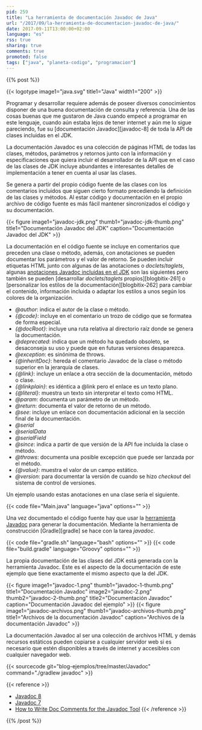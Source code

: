 ```yaml
---
pid: 259
title: "La herramienta de documentación Javadoc de Java"
url: "/2017/09/la-herramienta-de-documentacion-javadoc-de-java/"
date: 2017-09-11T13:00:00+02:00
language: "es"
rss: true
sharing: true
comments: true
promoted: false
tags: ["java", "planeta-codigo", "programacion"]
---
```


{{% post %}}

{{< logotype image1="java.svg" title1="Java" width1="200" >}}

Programar y desarrollar requiere además de poseer diversos conocimientos disponer de una buena documentación de consulta y referencia. Una de las cosas buenas que me gustaron de Java cuando empecé a programar en este lenguaje, cuando aún estaba lejos de tener internet y aún me lo sigue pareciendo, fue su [documentación Javadoc][javadoc-8] de toda la API de clases incluidas en el JDK.

La documentación Javadoc es una colección de páginas HTML de todas las clases, métodos, parámetros y retornos junto con la información y especificaciones que quiera incluir el desarrollador de la API que en el caso de las clases de JDK incluye abundantes e interesantes detalles de implementación a tener en cuenta al usar las clases.

Se genera a partir del propio código fuente de las clases con los comentarios incluidos que siguen cierto formato precediendo la definición de las clases y métodos. Al estar código y documentación en el propio archivo de código fuente es más fácil mantener sincronizados el código y su documentación.

<div class="media">
    {{< figure
        image1="javadoc-jdk.png" thumb1="javadoc-jdk-thumb.png" title1="Documentación Javadoc del JDK"
        caption="Documentación Javadoc del JDK" >}}
</div>

La documentación en el código fuente se incluye en comentarios que preceden una clase o método, además, con anotaciones se pueden documentar los parámetros y el valor de retorno. Se pueden incluir etiquetas HTML junto con algunas de las anotaciones o _doclets_/_taglets_, algunas [anotaciones Javadoc incluidas en el JDK](https://docs.oracle.com/javase/8/docs/technotes/tools/windows/javadoc.html#javadoctags) son las siguientes pero también se pueden [desarrollar _doclets_/_taglets_ propios][blogbitix-261] o [personalizar los estilos de la documentación][blogbitix-262] para cambiar el contenido, información incluida o adaptar los estilos a unos según los colores de la organización.

* _@author_: indica el autor de la clase o método.
* _{@code}_: incluye en el comentario un trozo de código que se formatea de forma especial.
* _{@docRoot}_: incluye una ruta relativa al directorio raíz donde se genera la documentación.
* _@deprecated_: indica que un método ha quedado obsoleto, se desaconseja su uso y puede que en futuras versiones desaparezca.
* _@exception_: es sinónima de throws.
* _{@inheritDoc}_: hereda el comentario Javadoc de la clase o método superior en la jerarquía de clases.
* _{@link}_: incluye un enlace a otra sección de la documentación, método o clase.
* _{@linkplain}_: es idéntica a @link pero el enlace es un texto plano.
* _{@literal}_: muestra un texto sin interpretar el texto como HTML.
* _@param_: documenta un parámetro de un método.
* _@return_: documenta el valor de retorno de un método.
* _@see_: incluye un enlace con documentación adicional en la sección final de la documentación.
* _@serial_
* _@serialData_
* _@serialField_
* _@since_: indica a partir de que versión de la API fue incluida la clase o método.
* _@throws_: documenta una posible excepción que puede ser lanzada por el método.
* _{@value}_: muestra el valor de un campo estático.
* _@version_: para documentar la versión de cuando se hizo _checkout_ del sistema de control de versiones.

Un ejemplo usando estas anotaciones en una clase sería el siguiente.

{{< code file="Main.java" language="java" options="" >}}

Una vez documentado el código fuente hay que usar la [herramienta Javadoc](https://docs.oracle.com/javase/8/docs/technotes/tools/windows/javadoc.html) para generar la documentación. Mediante la herramienta de construcción [Gradle][gradle] se hace con la tarea _javadoc_.

{{< code file="gradle.sh" language="bash" options="" >}}
{{< code file="build.gradle" language="Groovy" options="" >}}

La propia documentación de las clases del JDK está generada con la herramienta Javadoc. Este es el aspecto de la documentación de este ejemplo que tiene exactamente el mismo aspecto que la del JDK.

<div class="media">
    {{< figure
        image1="javadoc-1.png" thumb1="javadoc-1-thumb.png" title1="Documentación Javadoc"
        image2="javadoc-2.png" thumb2="javadoc-2-thumb.png" title2="Documentación Javadoc"
        caption="Documentación Javadoc del ejemplo" >}}
    {{< figure
        image1="javadoc-archivos.png" thumb1="javadoc-archivos-thumb.png" title1="Archivos de la documentación Javadoc"
        caption="Archivos de la documentación Javadoc" >}}
</div>

La documentación Javadoc al ser una colección de archivos HTML y demás recursos estáticos pueden copiarse a cualquier servidor web si es necesario que estén disponibles a través de internet y accesibles con cualquier navegador web.

{{< sourcecode git="blog-ejemplos/tree/master/Javadoc" command="./gradlew javadoc" >}}

{{< reference >}}
* [Javadoc 8](https://docs.oracle.com/javase/8/docs/technotes/tools/windows/javadoc.html)
* [Javadoc 7](https://docs.oracle.com/javase/7/docs/technotes/tools/windows/javadoc.html)
* [How to Write Doc Comments for the Javadoc Tool](https://www.oracle.com/technetwork/java/javase/documentation/index-137868.html)
{{< /reference >}}

{{% /post %}}
